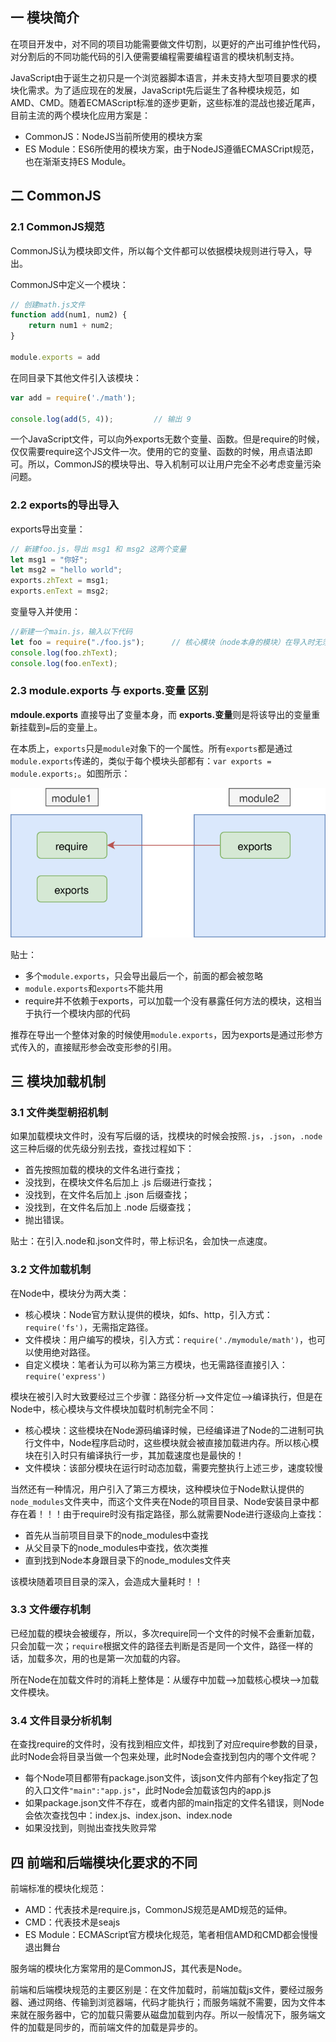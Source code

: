 ## 一 模块简介

在项目开发中，对不同的项目功能需要做文件切割，以更好的产出可维护性代码，对分割后的不同功能代码的引入便需要编程需要编程语言的模块机制支持。  

JavaScript由于诞生之初只是一个浏览器脚本语言，并未支持大型项目要求的模块化需求。为了适应现在的发展，JavaScript先后诞生了各种模块规范，如AMD、CMD。随着ECMAScript标准的逐步更新，这些标准的混战也接近尾声，目前主流的两个模块化应用方案是：
- CommonJS：NodeJS当前所使用的模块方案
- ES Module：ES6所使用的模块方案，由于NodeJS遵循ECMASCript规范，也在渐渐支持ES Module。

## 二 CommonJS

### 2.1 CommonJS规范

CommonJS认为模块即文件，所以每个文件都可以依据模块规则进行导入，导出。  

CommonJS中定义一个模块：
```js
// 创建math.js文件
function add(num1, num2) {
    return num1 + num2;
}

module.exports = add
```

在同目录下其他文件引入该模块：
```js
var add = require('./math');

console.log(add(5, 4));         // 输出 9
```

一个JavaScript文件，可以向外exports无数个变量、函数。但是require的时候，仅仅需要require这个JS文件一次。使用的它的变量、函数的时候，用点语法即可。所以，CommonJS的模块导出、导入机制可以让用户完全不必考虑变量污染问题。    

### 2.2 exports的导出导入

exports导出变量：
```js
// 新建foo.js，导出 msg1 和 msg2 这两个变量
let msg1 = "你好";
let msg2 = "hello world";
exports.zhText = msg1;
exports.enText = msg2;
```

变量导入并使用：
```js
//新建一个main.js，输入以下代码
let foo = require("./foo.js");      // 核心模块（node本身的模块）在导入时无须路径，如 let http = require('http');
console.log(foo.zhText);
console.log(foo.enText);
```

### 2.3 module.exports 与 exports.变量 区别

**mdoule.exports** 直接导出了变量本身，而 **exports.变量**则是将该导出的变量重新挂载到`=`后的变量上。  

在本质上，`exports`只是`module`对象下的一个属性。所有`exports`都是通过`module.exports`传递的，类似于每个模块头部都有：`var exports = module.exports;`。如图所示：  

![](../images/node/01-02.svg)   

贴士：
- 多个`module.exports`，只会导出最后一个，前面的都会被忽略
- `module.exports`和`exports`不能共用
- require并不依赖于exports，可以加载一个没有暴露任何方法的模块，这相当于执行一个模块内部的代码

推荐在导出一个整体对象的时候使用`module.exports`，因为exports是通过形参方式传入的，直接赋形参会改变形参的引用。  

## 三 模块加载机制

### 3.1 文件类型朝招机制

如果加载模块文件时，没有写后缀的话，找模块的时候会按照`.js`，`.json`，`.node`这三种后缀的优先级分别去找，查找过程如下：
- 首先按照加载的模块的文件名进行查找；
- 没找到，在模块文件名后加上 .js 后缀进行查找；
- 没找到，在文件名后加上 .json 后缀查找；
- 没找到，在文件名后加上 .node 后缀查找；
- 抛出错误。

贴士：在引入.node和.json文件时，带上标识名，会加快一点速度。

### 3.2 文件加载机制

在Node中，模块分为两大类：
- 核心模块：Node官方默认提供的模块，如fs、http，引入方式：`require('fs')`，无需指定路径。
- 文件模块：用户编写的模块，引入方式：`require('./mymodule/math')`，也可以使用绝对路径。
- 自定义模块：笔者认为可以称为第三方模块，也无需路径直接引入：`require('express')`

模块在被引入时大致要经过三个步骤：路径分析-->文件定位-->编译执行，但是在Node中，核心模块与文件模块加载时机制完全不同：
- 核心模块：这些模块在Node源码编译时候，已经编译进了Node的二进制可执行文件中，Node程序启动时，这些模块就会被直接加载进内存。所以核心模块在引入时只有编译执行一步，其加载速度也是最快的！
- 文件模块：该部分模块在运行时动态加载，需要完整执行上述三步，速度较慢

当然还有一种情况，用户引入了第三方模块，这种模块位于Node默认提供的`node_modules`文件夹中，而这个文件夹在Node的项目目录、Node安装目录中都存在着！！！由于require时没有指定路径，那么就需要Node进行逐级向上查找：
- 首先从当前项目目录下的node_modules中查找
- 从父目录下的node_modules中查找，依次类推
- 直到找到Node本身跟目录下的node_modules文件夹

该模块随着项目目录的深入，会造成大量耗时！！

### 3.3 文件缓存机制

已经加载的模块会被缓存，所以，多次require同一个文件的时候不会重新加载，只会加载一次；`require`根据文件的路径去判断是否是同一个文件，路径一样的话，加载多次，用的也是第一次加载的内容。  

所在Node在加载文件时的消耗上整体是：从缓存中加载-->加载核心模块-->加载文件模块。  

### 3.4 文件目录分析机制

在查找require的文件时，没有找到相应文件，却找到了对应require参数的目录，此时Node会将目录当做一个包来处理，此时Node会查找到包内的哪个文件呢？
- 每个Node项目都带有package.json文件，该json文件内部有个key指定了包的入口文件`"main":"app.js"`，此时Node会加载该包内的app.js
- 如果package.json文件不存在，或者内部的main指定的文件名错误，则Node会依次查找包中：index.js、index.json、index.node
- 如果没找到，则抛出查找失败异常

## 四 前端和后端模块化要求的不同

前端标准的模块化规范：
- AMD：代表技术是require.js，CommonJS规范是AMD规范的延伸。
- CMD：代表技术是seajs
- ES Module：ECMAScript官方模块化规范，笔者相信AMD和CMD都会慢慢退出舞台

服务端的模块化方案常用的是CommonJS，其代表是Node。  

前端和后端模块规范的主要区别是：在文件加载时，前端加载js文件，要经过服务器、通过网络、传输到浏览器端，代码才能执行；而服务端就不需要，因为文件本来就在服务器中，它的加载只需要从磁盘加载到内存。所以一般情况下，服务端文件的加载是同步的，而前端文件的加载是异步的。  